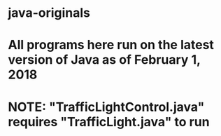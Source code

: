 # java-originals
# All programs here run on the latest version of Java as of February 1, 2018
# NOTE: "TrafficLightControl.java" requires "TrafficLight.java" to run
